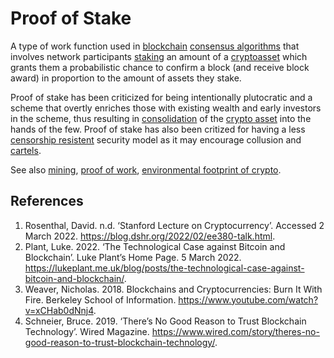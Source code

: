 # Proof of Stake
A type of work function used in [blockchain](blockchain.md) [consensus algorithms](consensus-algorithm.md) that involves network participants [staking](staking.md) an amount of a [cryptoasset](cryptoasset.md) which grants them a probabilistic chance to confirm a block (and receive block award) in proportion to the amount of assets they stake.

Proof of stake has been criticized for being intentionally plutocratic and a scheme that overtly enriches those with existing wealth and early investors in the scheme, thus resulting in [consolidation](distribution-problem.md) of the [crypto asset](cryptoasset.md) into the hands of the few. Proof of stake has also been critized for having a less [censorship resistent](censorship-resistence.md) security model as it may encourage collusion and [cartels](cartel.md).

See also [mining](mining.md), [proof of work](proof-of-work.md),  [environmental footprint of crypto](is-environmental-footprint.md).

## References
1. Rosenthal, David. n.d. ‘Stanford Lecture on Cryptocurrency’. Accessed 2 March 2022. https://blog.dshr.org/2022/02/ee380-talk.html.
1. Plant, Luke. 2022. ‘The Technological Case against Bitcoin and Blockchain’. Luke Plant’s Home Page. 5 March 2022. https://lukeplant.me.uk/blog/posts/the-technological-case-against-bitcoin-and-blockchain/.
1. Weaver, Nicholas. 2018. Blockchains and Cryptocurrencies: Burn It With Fire. Berkeley School of Information. https://www.youtube.com/watch?v=xCHab0dNnj4.
1. Schneier, Bruce. 2019. ‘There’s No Good Reason to Trust Blockchain Technology’. Wired Magazine. https://www.wired.com/story/theres-no-good-reason-to-trust-blockchain-technology/.